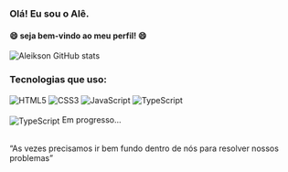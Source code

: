 
### Olá! Eu sou o Alê.
#### 😄 seja bem-vindo ao meu perfil! 😄

![Aleikson GitHub stats](https://github-readme-stats.vercel.app/api?username=Aleikson&show_icons=true&theme=radical)

### Tecnologias que uso: 

<div style="display: inline_block"> 
<img align="center" alt="HTML5" src="	https://img.shields.io/badge/HTML5-E34F26?style=for-the-badge&logo=html5&logoColor=white">
<img align="center" alt="CSS3" src="	https://img.shields.io/badge/CSS3-1572B6?style=for-the-badge&logo=css3&logoColor=white">
<img align="center" alt="JavaScript" src="https://img.shields.io/badge/JavaScript-F7DF1E?style=for-the-badge&logo=javascript&logoColor=black">
<img align="center" alt="TypeScript" src="https://img.shields.io/badge/TypeScript-007ACC?style=for-the-badge&logo=typescript&logoColor=white">
</br>
</br>
<img align="center" alt="TypeScript" src="https://img.shields.io/badge/React-20232A?style=for-the-badge&logo=react&logoColor=61DAFB"> Em progresso...
</div></br>

“As vezes precisamos ir bem fundo dentro de nós para resolver nossos problemas”
